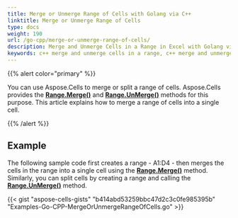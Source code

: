 ```yaml
---
title: Merge or Unmerge Range of Cells with Golang via C++
linktitle: Merge or Unmerge Range of Cells
type: docs
weight: 190
url: /go-cpp/merge-or-unmerge-range-of-cells/
description: Merge and Unmerge Cells in a Range in Excel with Golang via C++ code.
keywords: c++ merge and unmerge cells in a range, c++ merge and unmerge cells in range, merge and unmerge cells in range with c++, merge and unmerge cells in range using c++, merge and unmerge cells in excel using c++, merge and unmerge cells in excel with c++, c++ merge and unmerge cells in excel, c++ merge cells in excel, c++ unmerge cells in excel, merge cells in range with c++
---
```


{{% alert color="primary" %}}

You can use Aspose.Cells to merge or split a range of cells. Aspose.Cells provides the [**Range.Merge()**](https://reference.aspose.com/cells/go-cpp/range/merge/) and [**Range.UnMerge()**](https://reference.aspose.com/cells/cpp/aspose.cells/range/unmerge/) methods for this purpose. This article explains how to merge a range of cells into a single cell.

{{% /alert %}}

## **Example**

The following sample code first creates a range - A1:D4 - then merges the cells in the range into a single cell using the [**Range.Merge()**](https://reference.aspose.com/cells/go-cpp/range/merge/) method. Similarly, you can split cells by creating a range and calling the [**Range.UnMerge()**](https://reference.aspose.com/cells/cpp/aspose.cells/range/unmerge/) method.

{{< gist "aspose-cells-gists" "b414abd53259bbc47d2c3c0fe985395b" "Examples-Go-CPP-MergeOrUnmergeRangeOfCells.go" >}}